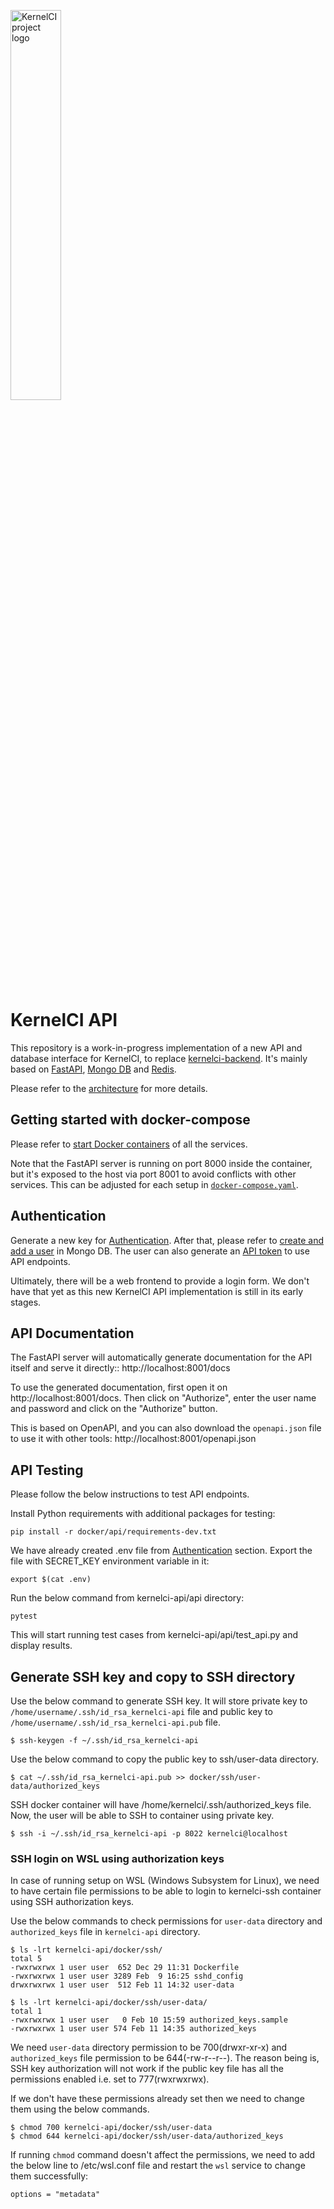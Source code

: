 <img src="https://kernelci.org/image/kernelci-horizontal-color.png"
     alt="KernelCI project logo"
     width="40%" />

KernelCI API
============

This repository is a work-in-progress implementation of a new API and database
interface for KernelCI, to replace
[kernelci-backend](https://github.com/kernelci/kernelci-backend.git).  It's
mainly based on [FastAPI](https://fastapi.tiangolo.com/), [Mongo
DB](https://www.mongodb.com/) and [Redis](https://redis.io/).

Please refer to the [architecture](https://kernelci.org/docs/api/overview/#api-architecture) for more details.


## Getting started with docker-compose

Please refer to [start Docker containers](https://kernelci.org/docs/api/getting-started/#start-docker-compose) of all the services. 

Note that the FastAPI server is running on port 8000 inside the container, but
it's exposed to the host via port 8001 to avoid conflicts with other services.
This can be adjusted for each setup in
[`docker-compose.yaml`](docker-compose.yaml).


## Authentication

Generate a new key for [Authentication](https://kernelci.org/docs/api/getting-started/#create-the-environment-file
).
After that, please refer to [create and add a user](https://kernelci.org/docs/api/getting-started/#create-a-user-account) in Mongo DB.
The user can also generate an [API token](https://kernelci.org/docs/api/getting-started/#create-an-api-token) to use API endpoints.

Ultimately, there will be a web frontend to provide a login form.  We don't
have that yet as this new KernelCI API implementation is still in its early
stages.


## API Documentation

The FastAPI server will automatically generate documentation for the API itself
and serve it directly:: http://localhost:8001/docs

To use the generated documentation, first open it on
http://localhost:8001/docs.  Then click on "Authorize", enter the user name and
password and click on the "Authorize" button.

This is based on OpenAPI, and you can also download the `openapi.json` file to
use it with other tools: http://localhost:8001/openapi.json


## API Testing

Please follow the below instructions to test API endpoints.

Install Python requirements with additional packages for testing:
```
pip install -r docker/api/requirements-dev.txt
```

We have already created .env file from [Authentication](https://github.com/kernelci/kernelci-api#authentication) section.
Export the file with SECRET_KEY environment variable in it:
```
export $(cat .env)
```

Run the below command from kernelci-api/api directory:
```
pytest
```
This will start running test cases from kernelci-api/api/test_api.py and display results.

## Generate SSH key and copy to SSH directory

Use the below command to generate SSH key. It will store private key to `/home/username/.ssh/id_rsa_kernelci-api` file and public key to `/home/username/.ssh/id_rsa_kernelci-api.pub` file.

```
$ ssh-keygen -f ~/.ssh/id_rsa_kernelci-api
```

Use the below command to copy the public key to ssh/user-data directory.
```
$ cat ~/.ssh/id_rsa_kernelci-api.pub >> docker/ssh/user-data/authorized_keys
```

SSH docker container will have /home/kernelci/.ssh/authorized_keys file.
Now, the user will be able to SSH to container using private key.
```
$ ssh -i ~/.ssh/id_rsa_kernelci-api -p 8022 kernelci@localhost
```

### SSH login on WSL using authorization keys

In case of running setup on WSL (Windows Subsystem for Linux),
we need to have certain file permissions to be able to login to kernelci-ssh container using SSH authorization keys.

Use the below commands to check permissions for `user-data` directory and `authorized_keys` file in `kernelci-api` directory.
```
$ ls -lrt kernelci-api/docker/ssh/
total 5
-rwxrwxrwx 1 user user  652 Dec 29 11:31 Dockerfile
-rwxrwxrwx 1 user user 3289 Feb  9 16:25 sshd_config
drwxrwxrwx 1 user user  512 Feb 11 14:32 user-data
```

```
$ ls -lrt kernelci-api/docker/ssh/user-data/
total 1
-rwxrwxrwx 1 user user   0 Feb 10 15:59 authorized_keys.sample
-rwxrwxrwx 1 user user 574 Feb 11 14:35 authorized_keys
```

We need `user-data` directory permission to be 700(drwxr-xr-x) and `authorized_keys` file permission to be 644(-rw-r--r--). The reason being is, SSH key authorization will not work if the public key file has all the permissions enabled i.e. set to 777(rwxrwxrwx).

If we don't have these permissions already set then we need to change them using the below commands.

```
$ chmod 700 kernelci-api/docker/ssh/user-data
$ chmod 644 kernelci-api/docker/ssh/user-data/authorized_keys
```

If running `chmod` command doesn't affect the permissions, we need to add the below line to /etc/wsl.conf file and restart the `wsl` service to change them successfully:
```
options = "metadata"
```
